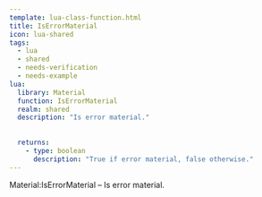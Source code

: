 ```yaml
---
template: lua-class-function.html
title: IsErrorMaterial
icon: lua-shared
tags:
  - lua
  - shared
  - needs-verification
  - needs-example
lua:
  library: Material
  function: IsErrorMaterial
  realm: shared
  description: "Is error material."
  
  
  returns:
    - type: boolean
      description: "True if error material, false otherwise."
---
```


<div class="lua__search__keywords">
Material:IsErrorMaterial &#x2013; Is error material.
</div>
